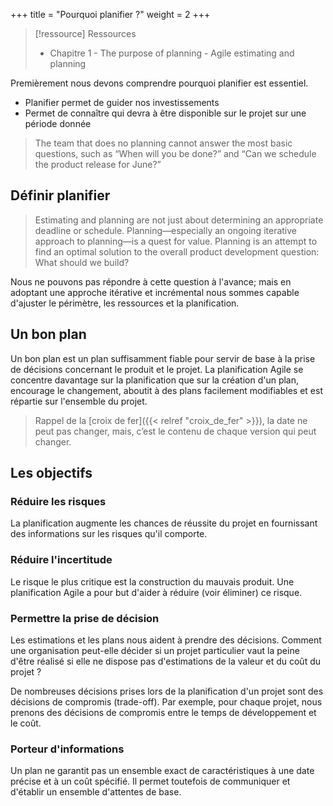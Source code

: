 +++
title = "Pourquoi planifier ?"
weight = 2
+++

> [!ressource] Ressources
> - Chapitre 1 - The purpose of planning - Agile estimating and planning

Premièrement nous devons comprendre pourquoi planifier est essentiel. 
- Planifier permet de guider nos investissements
- Permet de connaître qui devra à être disponible sur le projet sur une période donnée

> The team that does no planning cannot answer the most basic questions, such as “When will you be done?” and “Can we schedule the product release for June?”

## Définir planifier 

> Estimating and planning are not just about determining an appropriate deadline or schedule. Planning—especially an ongoing iterative approach to planning—is a quest for value. Planning is an attempt to find an optimal solution to the overall product development question: What should we build?

Nous ne pouvons pas répondre à cette question à l'avance; mais en adoptant une approche itérative et incrémental nous sommes capable d'ajuster le périmètre, les ressources et la planification.

## Un bon plan
Un bon plan est un plan suffisamment fiable pour servir de base à la prise de décisions concernant le produit et le projet. La planification Agile se concentre davantage sur la planification que sur la création d'un plan, encourage le changement, aboutit à des plans facilement modifiables et est répartie sur l'ensemble du projet.

> Rappel de la  [croix de fer]({{< relref "croix_de_fer" >}}), la date ne peut pas changer, mais, c’est le contenu de chaque version qui peut changer.

## Les objectifs

### Réduire les risques
La planification augmente les chances de réussite du projet en fournissant des informations sur les risques qu'il comporte.

### Réduire l'incertitude
Le risque le plus critique est la construction du mauvais produit. Une planification Agile a pour but d'aider à réduire (voir éliminer) ce risque.

### Permettre la prise de décision
Les estimations et les plans nous aident à prendre des décisions. Comment une organisation peut-elle décider si un projet particulier vaut la peine d'être réalisé si elle ne dispose pas d'estimations de la valeur et du coût du projet ?

De nombreuses décisions prises lors de la planification d'un projet sont des décisions de compromis (trade-off). Par exemple, pour chaque projet, nous prenons des décisions de compromis entre le temps de développement et le coût.

### Porteur d'informations
 Un plan ne garantit pas un ensemble exact de caractéristiques à une date précise et à un coût spécifié. Il permet toutefois de communiquer et d'établir un ensemble d'attentes de base. 
